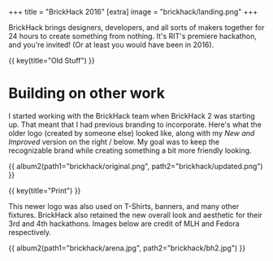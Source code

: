 +++
title = "BrickHack 2016"
[extra]
image = "brickhack/landing.png"
+++

BrickHack brings designers, developers, and all sorts of makers together for 24 hours to create something from nothing.  It's RIT's premiere hackathon, and you're invited!  (Or at least you would have been in 2016).  

{{ key(title="Old Stuff") }}
# Building on other work

I started working with the BrickHack team when BrickHack 2 was starting up.  That meant that I had previous branding to incorporate.  Here's what the older logo (created by someone else) looked like, along with my *New and Improved* version on the right / below.  My goal was to keep the recognizable brand while creating something a bit more friendly looking. 

{{ album2(path1="brickhack/original.png", path2="brickhack/updated.png") }}

{{ key(title="Print") }}

This newer logo was also used on T-Shirts, banners, and many other fixtures. BrickHack also retained the new overall look and aesthetic for their 3rd and 4th hackathons.  Images below are credit of MLH and Fedora respectively.

{{ album2(path1="brickhack/arena.jpg", path2="brickhack/bh2.jpg") }}